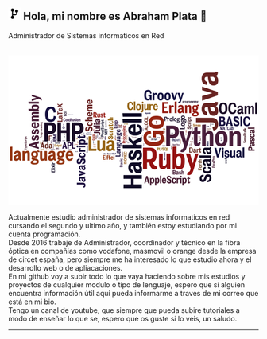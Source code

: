 ## <img src="Media/codigo.png" alt="Icono" width="25" height="25"> Hola, mi nombre es Abraham Plata 👋
<p>Administrador de Sistemas informaticos en Red</p> <br>
<img width="1000" height="300" alt="banner" src="Media/bannergit.png" />
<br>
<p>Actualmente estudio administrador de sistemas informaticos en red cursando el segundo y ultimo año, y también estoy estudiando por mi cuenta programación.<br>
Desde 2016 trabaje de Administrador, coordinador y técnico en la fibra óptica en compañias como vodafone, masmovil o orange desde la empresa de circet españa, pero siempre me ha interesado lo que estudio ahora y el desarrollo web o de apliacaciones.<br>
En mi github voy a subir todo lo que vaya haciendo sobre mis estudios y proyectos de cualquier modulo o tipo de lenguaje, espero que si alguien encuentra información útil aquí pueda informarme a traves de mi correo que está en mi bio.<br>
Tengo un canal de youtube, que siempre que pueda subire tutoriales a modo de enseñar lo que se, espero que os guste si lo veis, un saludo.</p>
<hr>


<!--
**Plata20/Plata20** is a ✨ _special_ ✨ repository because its `README.md` (this file) appears on your GitHub profile.

Here are some ideas to get you started:

- 🔭 I’m currently working on ...
- 🌱 I’m currently learning ...
- 👯 I’m looking to collaborate on ...
- 🤔 I’m looking for help with ...
- 💬 Ask me about ...
- 📫 How to reach me: ...
- 😄 Pronouns: ...
- ⚡ Fun fact: ...
-->

